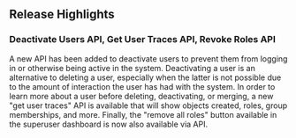 ## Release Highlights

### Deactivate Users API, Get User Traces API, Revoke Roles API

A new API has been added to deactivate users to prevent them from logging in or otherwise being active in the system. Deactivating a user is an alternative to deleting a user, especially when the latter is not possible due to the amount of interaction the user has had with the system. In order to learn more about a user before deleting, deactivating, or merging, a new "get user traces" API is available that will show objects created, roles, group memberships, and more. Finally, the "remove all roles" button available in the superuser dashboard is now also available via API.

